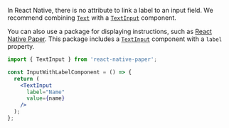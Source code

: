 In React Native, there is no attribute to link a label to an input field. We recommend combining [`Text`](https://reactnative.dev/docs/text) with a [`TextInput`](https://reactnative.dev/docs/textinput) component.

You can also use a package for displaying instructions, such as [React Native Paper](https://callstack.github.io/react-native-paper/index.html). This package includes a [`TextInput`](https://callstack.github.io/react-native-paper/docs/components/TextInput/) component with a `label` property.

```jsx
import { TextInput } from 'react-native-paper';

const InputWithLabelComponent = () => {
  return (
    <TextInput
      label="Name"
      value={name}
    />
  );
};
```
